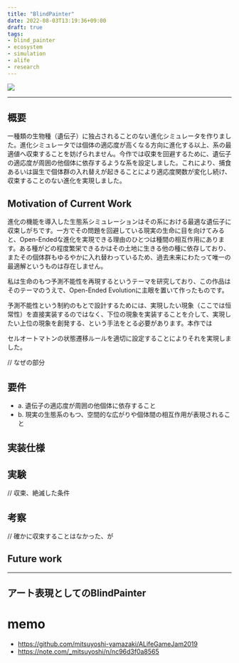 ```yaml
---
title: "BlindPainter"
date: 2022-08-03T13:19:36+09:00
draft: true
tags:
- blind_painter
- ecosystem
- simulation
- alife
- research
---
```


![](/images/blindpainter_000.png)

---

## 概要
一種類の生物種（遺伝子）に独占されることのない進化シミュレータを作りました。進化シミュレータでは個体の適応度が高くなる方向に進化する以上、系の最適値へ収束することを妨げられません。今作では収束を回避するために、遺伝子の適応度が周囲の他個体に依存するような系を設定しました。これにより、捕食あるいは誕生で個体群の入れ替えが起きることにより適応度関数が変化し続け、収束することのない進化を実現しました。

## Motivation of Current Work
進化の機能を導入した生態系シミュレーションはその系における最適な遺伝子に収束しがちです。一方でその問題を回避している現実の生命に目を向けてみると、Open-Endedな進化を実現できる理由のひとつは種間の相互作用にあります。ある種がどの程度繁栄できるかはその土地に生きる他の種に依存しており、またその個体群もゆるやかに入れ替わっているため、過去未来にわたって唯一の最適解というものは存在しません。

私は生命のもつ予測不能性を再現するというテーマを研究しており、この作品はそのテーマのうえで、Open-Ended Evolutionに主眼を置いて作ったものです。


予測不能性という制約のもとで設計するためには、実現したい現象（ここでは恒常性）を直接実装するのではなく、下位の現象を実装することを介して、実現したい上位の現象を創発する、という手法をとる必要があります。本作では

セルオートマトンの状態遷移ルールを適切に設定することによりそれを実現しました。

// なぜの部分

## 要件
- a. 遺伝子の適応度が周囲の他個体に依存すること
- b. 現実の生態系のもつ、空間的な広がりや個体間の相互作用が表現されること

## 実装仕様

## 実験
// 収束、絶滅した条件

## 考察
// 確かに収束することはなかった、が

## Future work


---

## アート表現としてのBlindPainter

# memo
- https://github.com/mitsuyoshi-yamazaki/ALifeGameJam2019
- https://note.com/_mitsuyoshi/n/nc96d3f0a8565